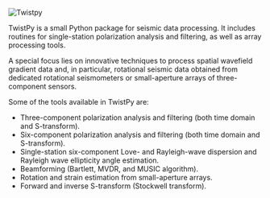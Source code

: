 ![Twistpy](https://github.com/solldavid/TwistPy/blob/master/docs/source/_static/logo_adobe_title.svg)

TwistPy is a small Python package for seismic data processing. It includes routines for single-station polarization
analysis and filtering, as well as array processing tools.

A special focus lies on innovative techniques to process spatial wavefield gradient data and, in particular, rotational
seismic data obtained from dedicated rotational seismometers or small-aperture arrays of three-component sensors.

Some of the tools available in TwistPy are:

- Three-component polarization analysis and filtering (both time domain and S-transform).
- Six-component polarization analysis and filtering (both time domain and S-transform).
- Single-station six-component Love- and Rayleigh-wave dispersion and Rayleigh wave ellipticity angle estimation.
- Beamforming (Bartlett, MVDR, and MUSIC algorithm).
- Rotation and strain estimation from small-aperture arrays.
- Forward and inverse S-transform (Stockwell transform).
